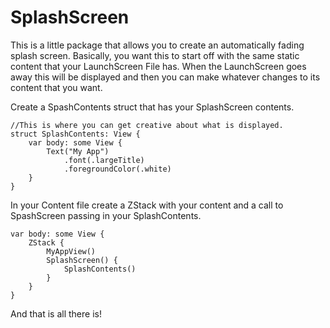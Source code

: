 # SplashScreen

This is a little package that allows you to create an automatically fading splash screen. Basically, you want this to start off with the same static content that your LaunchScreen File has. When the LaunchScreen goes away this will be displayed and then you can make whatever changes to its content that you want.


Create a SpashContents struct that has your SplashScreen contents.

```
//This is where you can get creative about what is displayed.
struct SplashContents: View {
    var body: some View {
        Text("My App")
            .font(.largeTitle)
            .foregroundColor(.white)
    }
}
```
In your Content file create a ZStack with your content and a call to SpashScreen passing in your SplashContents.

```
var body: some View {
    ZStack {
        MyAppView()
        SplashScreen() {
            SplashContents()
        }
    }
}
```

And that is all there is!
